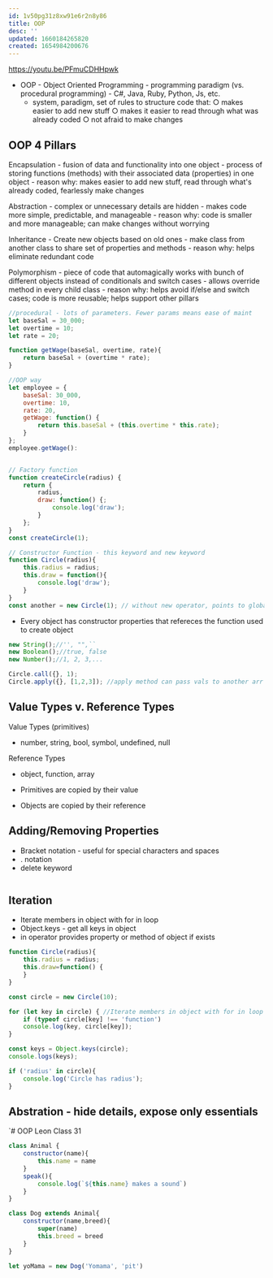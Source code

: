 ```yaml
---
id: 1v50pg31z8xw91e6r2n8y86
title: OOP
desc: ''
updated: 1660184265820
created: 1654984200676
---
```


https://youtu.be/PFmuCDHHpwk 
- OOP - Object Oriented Programming - programming paradigm (vs. procedural programming) - C#, Java, Ruby, Python, Js, etc.
	- system, paradigm, set of rules to structure code that:
		○ makes easier to add new stuff
		○ makes it easier to read through what was already coded
		○ not afraid to make changes

## OOP 4 Pillars
Encapsulation
	- fusion of data and functionality into one object
	- process of storing functions (methods) with their associated data (properties) in one object
	- reason why: makes easier to add new stuff, read through what's already coded, fearlessly make changes

Abstraction
	- complex or unnecessary details are hidden
	- makes code more simple, predictable, and manageable
	- reason why: code is smaller and more manageable; can make changes without worrying

Inheritance
	- Create new objects based on old ones
	- make class from another class to share set of properties and methods
	- reason why: helps eliminate redundant code

Polymorphism
	- piece of code that automagically works with bunch of different objects instead of conditionals and switch cases
	- allows override method in every child class 
	- reason why: helps avoid if/else and switch cases; code is more reusable; helps support other pillars


```javascript
//procedural - lots of parameters. Fewer params means ease of maint
let baseSal = 30_000;
let overtime = 10;
let rate = 20;

function getWage(baseSal, overtime, rate){
    return baseSal + (overtime * rate);
}

//OOP way
let employee = {
    baseSal: 30_000,
    overtime: 10,
    rate: 20,
    getWage: function() {
        return this.baseSal + (this.overtime * this.rate);
    }  
};
employee.getWage():


// Factory function
function createCircle(radius) {
    return {
        radius,
        draw: function() {;
            console.log('draw');
        }
    };
}
const createCircle(1);

// Constructor Function - this keyword and new keyword
function Circle(radius){
    this.radius = radius;
    this.draw = function(){
        console.log('draw');
    }
}
const another = new Circle(1); // without new operator, points to global object window

```

- Every object has constructor properties that refereces the function used to create object
```javascript
new String();//'', "",``
new Boolean();//true, false
new Number();//1, 2, 3,...

Circle.call({}, 1);
Circle.apply({}, [1,2,3]); //apply method can pass vals to another arr
```

## Value Types v. Reference Types
Value Types (primitives)
- number, string, bool, symbol, undefined, null

Reference Types
- object, function, array

- Primitives are copied by their value
- Objects are copied by their reference

## Adding/Removing Properties
- Bracket notation - useful for special characters and spaces
- . notation
- delete keyword
    ``` delete circle['location']; //or circle.location;

## Iteration
- Iterate members in object with for in loop
- Object.keys - get all keys in object
- in operator provides property or method of object if exists

```javascript
function Circle(radius){
    this.radius = radius;
    this.draw=function() {
    }
}

const circle = new Circle(10);

for (let key in circle) { //Iterate members in object with for in loop
    if (typeof circle[key] !== 'function')
    console.log(key, circle[key]);
}

const keys = Object.keys(circle);
console.logs(keys);

if ('radius' in circle){
    console.log('Circle has radius');
}
```
## Abstration - hide details, expose only essentials

`# OOP Leon Class 31
```javascript
class Animal {
    constructor(name){
        this.name = name
    }
    speak(){
        console.log(`${this.name} makes a sound`)
    }
}

class Dog extends Animal{
    constructor(name,breed){
        super(name)
        this.breed = breed
    }
}

let yoMama = new Dog('Yomama', 'pit')

